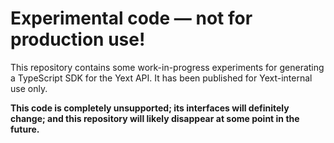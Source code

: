 # Experimental code — not for production use!

This repository contains some work-in-progress experiments for
generating a TypeScript SDK for the Yext API. It has been published for
Yext-internal use only.

**This code is completely unsupported; its interfaces will definitely
change; and this repository will likely disappear at some point in the
future.**
